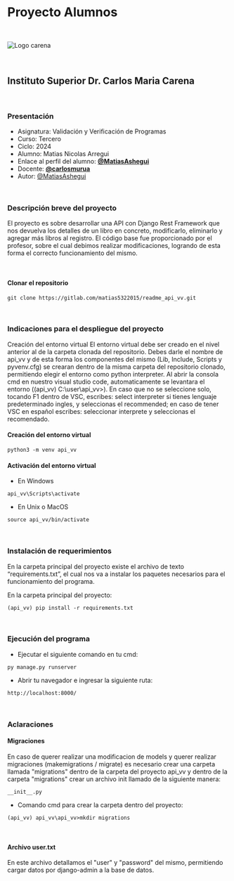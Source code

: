 # Proyecto Alumnos

<br/>

![Logo carena](https://iscarena-cba.infd.edu.ar/sitio/wp-content/uploads/2018/07/logocarenacirculo.png)

<br/>

## **Instituto Superior Dr. Carlos Maria Carena**

<br/>

### Presentación
* Asignatura: Validación y Verificación de Programas
* Curso: Tercero
* Ciclo: 2024
* Alumno: Matias Nicolas Arregui
* Enlace al perfil del alumno: [**@MatiasAshegui**](https://gitlab.com/MatiasAshegui)
* Docente: [**@carlosmurua**](https://gitlab.com/carlosmurua)
* Autor: [@MatiasAshegui](https://gitlab.com/MatiasAshegui)

<br/>

### Descripción breve del proyecto

El proyecto es sobre desarrollar una API con Django Rest Framework que nos devuelva los detalles de un libro en concreto, modificarlo, eliminarlo y agregar más libros al registro. El código base fue proporcionado por el profesor, sobre el cual debimos realizar modificaciones, logrando de esta forma el correcto funcionamiento del mismo.

<br/>

#### Clonar el repositorio
```
git clone https://gitlab.com/matias5322015/readme_api_vv.git
```
<br/>

### Indicaciones para el despliegue del proyecto

Creación del entorno virtual
El entorno virtual debe ser creado en el nivel anterior al de la carpeta clonada del repositorio. Debes darle el nombre de api_vv y de esta forma los componentes del mismo (Lib, Include, Scripts y pyvenv.cfg) se crearan dentro de la misma carpeta del repositorio clonado, permitiendo elegir el entorno como python interpreter. Al abrir la consola cmd en nuestro visual studio code, automaticamente se levantara el entorno ((api_vv) C:\user\api_vv>). En caso que no se seleccione solo, tocando F1 dentro de VSC, escribes: select interpreter si tienes lenguaje predeterminado ingles, y seleccionas el recommended; en caso de tener VSC en español escribes: seleccionar interprete y seleccionas el recomendado.

#### Creación del entorno virtual

```
python3 -m venv api_vv
```

#### Activación del entorno virtual

* En Windows
```
api_vv\Scripts\activate
```

* En Unix o MacOS
```
source api_vv/bin/activate
```


<br/>

### Instalación de requerimientos

En la carpeta principal del proyecto existe el archivo de texto “requirements.txt”, el cual nos va a instalar los paquetes necesarios para el funcionamiento del programa.

En la carpeta principal del proyecto:
```
(api_vv) pip install -r requirements.txt
```

<br/>

### Ejecución del programa

* Ejecutar el siguiente comando en tu cmd:
```
py manage.py runserver
```

* Abrir tu navegador e ingresar la siguiente ruta:
```
http://localhost:8000/
```
<br/>

### Aclaraciones

#### Migraciones

En caso de querer realizar una modificacion de models y querer realizar migraciones (makemigrations / migrate) es necesario crear una carpeta llamada "migrations" dentro de la carpeta del proyecto api_vv y dentro de la carpeta "migrations" crear un archivo init llamado de la siguiente manera: 

```
__init__.py
```

* Comando cmd para crear la carpeta dentro del proyecto:
```
(api_vv) api_vv\api_vv>mkdir migrations
```
<br/>

#### Archivo user.txt

En este archivo detallamos el "user" y "password" del mismo, permitiendo cargar datos por django-admin a la base de datos.